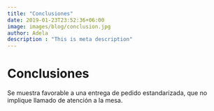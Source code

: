 ```yaml
---
title: "Conclusiones"
date: 2019-01-23T23:52:36+06:00
image: images/blog/conclusion.jpg
author: Adela
description : "This is meta description"
---
```


# Conclusiones

Se muestra favorable a una entrega de pedido estandarizada, que no implique llamado de atención a la mesa. 

